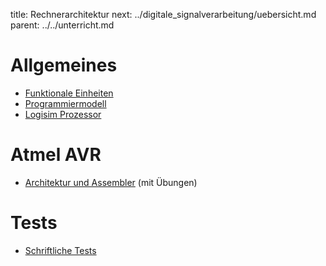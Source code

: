 title: Rechnerarchitektur
next: ../digitale_signalverarbeitung/uebersicht.md
parent: ../../unterricht.md

# Allgemeines

* [Funktionale Einheiten](funktionale_einheiten.html)
* [Programmiermodell](programmiermodell.html)
* [Logisim Prozessor](logisim_prozessor.html)

# Atmel AVR
* [Architektur und Assembler](avr_assembler.html) (mit Übungen)

# Tests
* [Schriftliche Tests](test_rechnerarchitektur.html)
